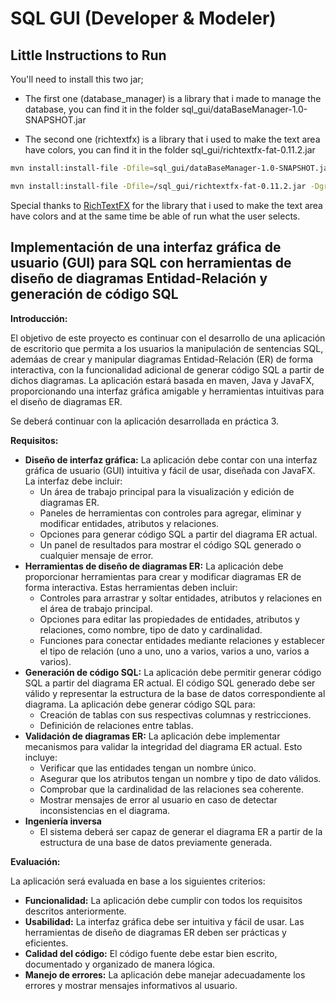 # SQL GUI (Developer & Modeler)

## Little Instructions to Run

You'll need to install this two jar;

* The first one (database_manager) is a library that i made to manage the database, you can find it in the folder sql_gui/dataBaseManager-1.0-SNAPSHOT.jar

* The second one (richtextfx) is a library that i used to make the text area have colors, you can find it in the folder sql_gui/richtextfx-fat-0.11.2.jar

``` bash
mvn install:install-file -Dfile=sql_gui/dataBaseManager-1.0-SNAPSHOT.jar -DgroupId=edu.upvictoria.fpoo -DartifactId=database_manager -Dversion=1.0 -Dpackaging=jar

mvn install:install-file -Dfile=/sql_gui/richtextfx-fat-0.11.2.jar -DgroupId=org.fxmisc.richtext -DartifactId=richtextfx -Dversion=0.11.2 -Dpackaging=jar
```

Special thanks to [RichTextFX](https://github.com/FXMisc/RichTextFX) for the library that i used to make the text area have colors and at the same time be 
able of run what the user selects.
<!-- 
 I execute this bc i do it wherever i want:

 mvn install:install-file -Dfile=/home/richy/Documents/sql_gui/sql_gui/dataBaseManager-1.0-SNAPSHOT.jar -DgroupId=edu.upvictoria.fpoo -DartifactId=database_manager -Dversion=1.0 -Dpackaging=jar 

 mvn install:install-file -Dfile=/home/richy/Documents/sql_gui/sql_gui/richtextfx-fat-0.11.2.jar -DgroupId=org.fxmisc.richtext -DartifactId=richtextfx -Dversion=0.11.2 -Dpackaging=jar
 -->
## Implementación de una interfaz gráfica de usuario (GUI) para SQL con herramientas de diseño de diagramas Entidad-Relación y generación de código SQL

**Introducción:**

El objetivo de este proyecto es continuar con el desarrollo de una aplicación de escritorio que permita a los usuarios la manipulación de sentencias SQL, ademáas de crear y manipular diagramas Entidad-Relación (ER) de forma interactiva, con la funcionalidad adicional de generar código SQL a partir de dichos diagramas. La aplicación estará basada en maven, Java y JavaFX, proporcionando una interfaz gráfica amigable y herramientas intuitivas para el diseño de diagramas ER.

Se deberá continuar con la aplicación desarrollada en práctica 3.

**Requisitos:**

  * **Diseño de interfaz gráfica:** La aplicación debe contar con una interfaz gráfica de usuario (GUI) intuitiva y fácil de usar, diseñada con JavaFX. La interfaz debe incluir:
    * Un área de trabajo principal para la visualización y edición de diagramas ER.
    * Paneles de herramientas con controles para agregar, eliminar y modificar entidades, atributos y relaciones.
    * Opciones para generar código SQL a partir del diagrama ER actual.
    * Un panel de resultados para mostrar el código SQL generado o cualquier mensaje de error.
  * **Herramientas de diseño de diagramas ER:** La aplicación debe proporcionar herramientas para crear y modificar diagramas ER de forma interactiva. Estas herramientas deben incluir:
    * Controles para arrastrar y soltar entidades, atributos y relaciones en el área de trabajo principal.
    * Opciones para editar las propiedades de entidades, atributos y relaciones, como nombre, tipo de dato y cardinalidad.
    * Funciones para conectar entidades mediante relaciones y establecer el tipo de relación (uno a uno, uno a varios, varios a uno, varios a varios).
  * **Generación de código SQL:** La aplicación debe permitir generar código SQL a partir del diagrama ER actual. El código SQL generado debe ser válido y representar la estructura de la base de datos correspondiente al diagrama. La aplicación debe generar código SQL para:
    * Creación de tablas con sus respectivas columnas y restricciones.
    * Definición de relaciones entre tablas.
  * **Validación de diagramas ER:** La aplicación debe implementar mecanismos para validar la integridad del diagrama ER actual. Esto incluye:
    * Verificar que las entidades tengan un nombre único.
    * Asegurar que los atributos tengan un nombre y tipo de dato válidos.
    * Comprobar que la cardinalidad de las relaciones sea coherente.
    * Mostrar mensajes de error al usuario en caso de detectar inconsistencias en el diagrama.
  * **Ingeniería inversa**
    * El sistema deberá ser capaz de generar el diagrama ER a partir de la estructura de una base de datos previamente generada.

**Evaluación:**

La aplicación será evaluada en base a los siguientes criterios:

  * **Funcionalidad:** La aplicación debe cumplir con todos los requisitos descritos anteriormente.
  * **Usabilidad:** La interfaz gráfica debe ser intuitiva y fácil de usar. Las herramientas de diseño de diagramas ER deben ser prácticas y eficientes.
  * **Calidad del código:** El código fuente debe estar bien escrito, documentado y organizado de manera lógica.
  * **Manejo de errores:** La aplicación debe manejar adecuadamente los errores y mostrar mensajes informativos al usuario.